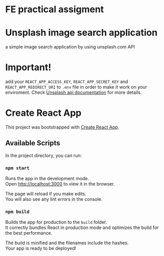 # FE practical assigment

# Unsplash image search application

a simple image search application by using unsplash.com API

# Important!

add your `REACT_APP_ACCESS_KEY`, `REACT_APP_SECRET_KEY` and `REACT_APP_REDIRECT_URI` to `.env`  file
in order to make it work on your enviroment. Check [Unsplash api documentation](https://unsplash.com/documentation) for more details.
 
# Create React App

This project was bootstrapped with [Create React App](https://github.com/facebook/create-react-app).

## Available Scripts

In the project directory, you can run:

### `npm start`

Runs the app in the development mode.\
Open [http://localhost:3000](http://localhost:3000) to view it in the browser.

The page will reload if you make edits.\
You will also see any lint errors in the console.

### `npm build`

Builds the app for production to the `build` folder.\
It correctly bundles React in production mode and optimizes the build for the best performance.

The build is minified and the filenames include the hashes.\
Your app is ready to be deployed!
